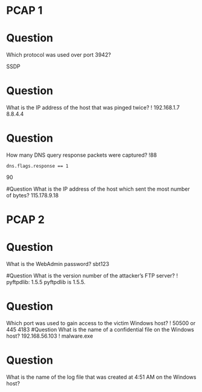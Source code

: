 # PCAP 1
# Question
Which protocol was used over port 3942?

SSDP

# Question
What is the IP address of the host that was pinged twice?
! 192.168.1.7
8.8.4.4

# Question
How many DNS query response packets were captured?
!88
```
dns.flags.response == 1
```
90

#Question
What is the IP address of the host which sent the most number of bytes?
115.178.9.18

# PCAP 2

# Question
What is the WebAdmin password?
sbt123

#Question
What is the version number of the attacker’s FTP server?
! pyftpdlib: 1.5.5
  pyftpdlib is 1.5.5.

# Question
Which port was used to gain access to the victim Windows host?
! 50500 or 445 
4183
#Question
What is the name of a confidential file on the Windows host?
192.168.56.103
! malware.exe

# Question 
What is the name of the log file that was created at 4:51 AM on the Windows host?





